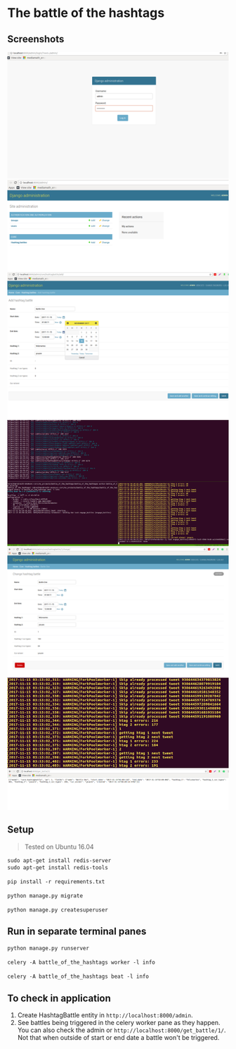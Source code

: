 # The battle of the hashtags


## Screenshots


  ![detail1](https://raw.githubusercontent.com/robrechtdr/battle_of_the_hashtags/master/.images/both1.png)
  ![detail2](https://raw.githubusercontent.com/robrechtdr/battle_of_the_hashtags/master/.images/both2.png)
  ![detail3](https://raw.githubusercontent.com/robrechtdr/battle_of_the_hashtags/master/.images/both3.png)
  ![detail4](https://raw.githubusercontent.com/robrechtdr/battle_of_the_hashtags/master/.images/both4.png)
  ![detail5](https://raw.githubusercontent.com/robrechtdr/battle_of_the_hashtags/master/.images/both5.png)
  ![detail6](https://raw.githubusercontent.com/robrechtdr/battle_of_the_hashtags/master/.images/both6.png)
  ![detail7](https://raw.githubusercontent.com/robrechtdr/battle_of_the_hashtags/master/.images/both7.png)


## Setup

> Tested on Ubuntu 16.04

	sudo apt-get install redis-server
	sudo apt-get install redis-tools

	pip install -r requirements.txt

	python manage.py migrate

	python manage.py createsuperuser 


## Run in separate terminal panes

	python manage.py runserver

	celery -A battle_of_the_hashtags worker -l info

	celery -A battle_of_the_hashtags beat -l info


## To check in application

1. Create HashtagBattle entity in `http://localhost:8000/admin`.
2. See battles being triggered in the celery worker pane as they happen. You can also check the admin or `http://localhost:8000/get_battle/1/`. Not that when outside of start or end date a battle won't be triggered.
